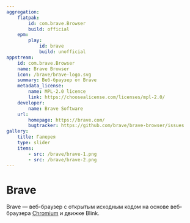 ```yaml
---
aggregation:
    flatpak:
        id: com.brave.Browser
        build: official
    epm:
        play:
            id: brave
            build: unofficial
appstream:
    id: com.brave.Browser
    name: Brave Browser
    icon: /brave/brave-logo.svg
    summary: Веб-браузер от Brave
    metadata_license:
        name: MPL-2.0 licence
        link: https://choosealicense.com/licenses/mpl-2.0/
    developer:
        name: Brave Software
    url:
        homepage: https://brave.com/
        bugtracker: https://github.com/brave/brave-browser/issues
gallery:
    title: Галерея
    type: slider
    items:
        - src: /brave/brave-1.png
        - src: /brave/brave-2.png
---
```


# Brave

Brave — веб-браузер с открытым исходным кодом на основе веб-браузера [Chromium](/chromium) и движке Blink.

<AGWGallery />

<!--@include: @apps/_parts/install/content-flatpak.md-->
<!--@include: @apps/_parts/warns/unprivileged-spaces.md-->
<!--@include: @apps/_parts/install/content-epm-play.md-->
